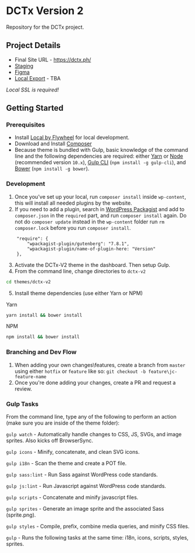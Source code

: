# DCTx Version 2
Repository for the DCTx project.

## Project Details

- Final Site URL - https://dctx.ph/
- [Staging](http://jc-dctx1.pantheonsite.io/)
- [Figma](https://www.figma.com/file/ZP2wEI8IdAEWVr3pPFL8fW/DCTx-Landing-Page-04012020?node-id=0%3A1)
- [Local Export]() - TBA

_Local SSL is required!_

## Getting Started

### Prerequisites
- Install [Local by Flywheel](https://localwp.com/) for local development.
- Download and Install [Composer](https://getcomposer.org/download/)
- Because theme is bundled with Gulp, basic knowledge of the command line and the following dependencies are required: either [Yarn](https://yarnpkg.com) or [Node](https://nodejs.org) (recommended version `10.x`), [Gulp CLI](https://github.com/gulpjs/gulp-cli) (`npm install -g gulp-cli`), and [Bower](https://bower.io/) (`npm install -g bower`).

### Development
1) Once you've set up your local, run `composer install` inside `wp-content`, this will install all needed plugins by the website.
2) If you need to add a plugin, search in [WordPress Packagist](https://wpackagist.org/) and add to `composer.json` in the `required` part, and run `composer install` again. Do not do `composer update` instead in the `wp-content` folder run `rm composer.lock` before you run `composer install`.

```
	"require": {
		"wpackagist-plugin/gutenberg": "7.8.1",
		"wpackagist-plugin/name-of-plugin-here: "Version"
	},
```

3) Activate the DCTx-V2 theme in the dashboard. Then setup Gulp.
4) From the command line, change directories to `dctx-v2`

```bash
cd themes/dctx-v2
```

5) Install theme dependencies (use either Yarn or NPM)

Yarn
```bash
yarn install && bower install
```
NPM
```bash
npm install && bower install
```

### Branching and Dev Flow
1) When adding your own changes\features, create a branch from `master` using either `hotfix` or `feature` like so: `git checkout -b feature\jc-feature-name`
2) Once you're done adding your changes, create a PR and request a review.

### Gulp Tasks

From the command line, type any of the following to perform an action (make sure you are inside of the theme folder):

`gulp watch` - Automatically handle changes to CSS, JS, SVGs, and image sprites. Also kicks off BrowserSync.

`gulp icons` - Minify, concatenate, and clean SVG icons.

`gulp i18n` - Scan the theme and create a POT file.

`gulp sass:lint` - Run Sass against WordPress code standards.

`gulp js:lint` - Run Javascript against WordPress code standards.

`gulp scripts` - Concatenate and minify javascript files.

`gulp sprites` - Generate an image sprite and the associated Sass (sprite.png).

`gulp styles` - Compile, prefix, combine media queries, and minify CSS files.

`gulp` - Runs the following tasks at the same time: i18n, icons, scripts, styles, sprites.


